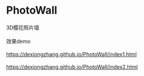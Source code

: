 # PhotoWall
3D樱花照片墙   
<BR>效果demo  
  <br> https://dexiongzhang.github.io/PhotoWall/index1.html  
   <br>https://dexiongzhang.github.io/PhotoWall/index2.html
